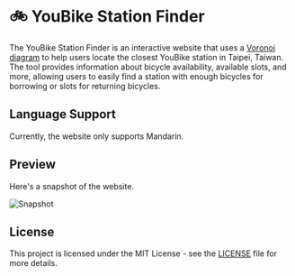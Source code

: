 # 🚲 YouBike Station Finder

The YouBike Station Finder is an interactive website that uses a [Voronoi diagram](https://en.wikipedia.org/wiki/Voronoi_diagram) to help users locate the closest YouBike station in Taipei, Taiwan. The tool provides information about bicycle availability, available slots, and more, allowing users to easily find a station with enough bicycles for borrowing or slots for returning bicycles.

## Language Support
Currently, the website only supports Mandarin.

## Preview
Here's a snapshot of the website.

![Snapshot](img/snapshot.jpg)

## License
This project is licensed under the MIT License - see the [LICENSE](./LICENSE) file for more details.
